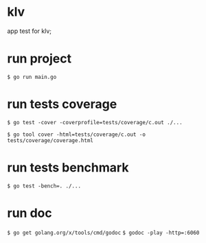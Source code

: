 # klv
app test for klv;

# run project
``$ go run main.go``
# run tests coverage
``$ go test -cover -coverprofile=tests/coverage/c.out ./...``

``$ go tool cover -html=tests/coverage/c.out -o tests/coverage/coverage.html``

# run tests benchmark
``$ go test -bench=. ./...``
# run doc
``$ go get golang.org/x/tools/cmd/godoc``
``$ godoc -play -http=:6060``